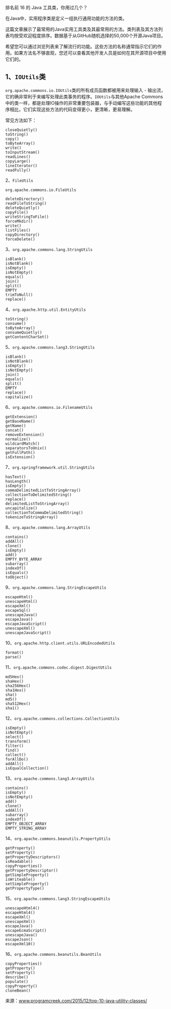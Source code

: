 排名前 16 的 Java 工具类，你用过几个？

在Java中，实用程序类是定义一组执行通用功能的方法的类。

这篇文章展示了最常用的Java实用工具类及其最常用的方法。类列表及其方法列表均按受欢迎程度排序。数据基于从GitHub随机选择的50,000个开源Java项目。

希望您可以通过浏览列表来了解流行的功能。这些方法的名称通常指示它们的作用。如果方法名不够直观，您还可以查看其他开发人员是如何在其开源项目中使用它们的。

## 1、`IOUtils`类

`org.apache.commons.io.IOUtils`类的所有成员函数都被用来处理输入 - 输出流，它的确非常利于来编写处理此类事务的程序。`IOUtils`与其他Apache Commons中的类一样，都是处理IO操作的非常重要包装器，与手动编写这些功能的其他程序相比，它们实现这些方法的代码变得更小，更清晰，更易理解。 

常见方法如下：

```
closeQuietly()  
toString()  
copy()  
toByteArray()  
write()  
toInputStream()  
readLines()  
copyLarge()  
lineIterator()  
readFully()  
```

2、`FileUtils`

`org.apache.commons.io.FileUtils`

```
deleteDirectory()  
readFileToString()  
deleteQuietly()  
copyFile()  
writeStringToFile()  
forceMkdir()  
write()  
listFiles()  
copyDirectory()  
forceDelete()  
```

3、`org.apache.commons.lang.StringUtils`

```
isBlank()  
isNotBlank()  
isEmpty()  
isNotEmpty()  
equals()  
join()  
split()  
EMPTY  
trimToNull()  
replace()  
```

4、`org.apache.http.util.EntityUtils`

```
toString()  
consume()  
toByteArray()  
consumeQuietly()  
getContentCharSet()  
```

5、`org.apache.commons.lang3.StringUtils`

```
isBlank()  
isNotBlank()  
isEmpty()  
isNotEmpty()  
join()  
equals()  
split()  
EMPTY  
replace()  
capitalize()  
```

6、`org.apache.commons.io.FilenameUtils`

```
getExtension()  
getBaseName()  
getName()  
concat()  
removeExtension()  
normalize()  
wildcardMatch()  
separatorsToUnix()  
getFullPath()  
isExtension()  
```

7、`org.springframework.util.StringUtils`

```
hasText()  
hasLength()  
isEmpty()  
commaDelimitedListToStringArray()  
collectionToDelimitedString()  
replace()  
delimitedListToStringArray()  
uncapitalize()  
collectionToCommaDelimitedString()  
tokenizeToStringArray()  
```

8、`org.apache.commons.lang.ArrayUtils`

```
contains()  
addAll()  
clone()  
isEmpty()  
add()  
EMPTY_BYTE_ARRAY  
subarray()  
indexOf()  
isEquals()  
toObject()  
```

9、`org.apache.commons.lang.StringEscapeUtils`

```
escapeHtml()  
unescapeHtml()  
escapeXml()  
escapeSql()  
unescapeJava()  
escapeJava()  
escapeJavaScript()  
unescapeXml()  
unescapeJavaScript()  
```

10、`org.apache.http.client.utils.URLEncodedUtils`

```
format()  
parse()  
```

11、`org.apache.commons.codec.digest.DigestUtils`

```
md5Hex()  
shaHex()  
sha256Hex()  
sha1Hex()  
sha()  
md5()  
sha512Hex()  
sha1()  
```

12、`org.apache.commons.collections.CollectionUtils`

```
isEmpty()  
isNotEmpty()  
select()  
transform()  
filter()  
find()  
collect()  
forAllDo()  
addAll()  
isEqualCollection()  
```

13、`org.apache.commons.lang3.ArrayUtils`

```
contains()  
isEmpty()  
isNotEmpty()  
add()  
clone()  
addAll()  
subarray()  
indexOf()  
EMPTY_OBJECT_ARRAY  
EMPTY_STRING_ARRAY  
```

14、`org.apache.commons.beanutils.PropertyUtils`

```
getProperty()  
setProperty()  
getPropertyDescriptors()  
isReadable()  
copyProperties()  
getPropertyDescriptor()  
getSimpleProperty()  
isWriteable()  
setSimpleProperty()  
getPropertyType()  
```

15、`org.apache.commons.lang3.StringEscapeUtils`

```
unescapeHtml4()  
escapeHtml4()  
escapeXml()  
unescapeXml()  
escapeJava()  
escapeEcmaScript()  
unescapeJava()  
escapeJson()  
escapeXml10()  
```

16、`org.apache.commons.beanutils.BeanUtils`

```
copyProperties()  
getProperty()  
setProperty()  
describe()  
populate()  
copyProperty()  
cloneBean()  
```

来源：www.programcreek.com/2015/12/top-10-java-utility-classes/  